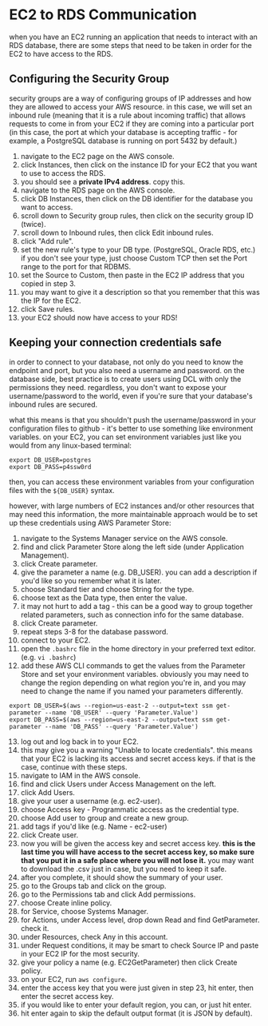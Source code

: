 # EC2 to RDS Communication

when you have an EC2 running an application that needs to interact with an RDS database, there are some steps that need to be taken in order for the EC2 to have access to the RDS.

## Configuring the Security Group

security groups are a way of configuring groups of IP addresses and how they are allowed to access your AWS resource. in this case, we will set an inbound rule (meaning that it is a rule about incoming traffic) that allows requests to come in from your EC2 if they are coming into a particular port (in this case, the port at which your database is accepting traffic - for example, a PostgreSQL database is running on port 5432 by default.)

1. navigate to the EC2 page on the AWS console.
2. click Instances, then click on the instance ID for your EC2 that you want to use to access the RDS.
3. you should see a **private IPv4 address**. copy this.
4. navigate to the RDS page on the AWS console.
5. click DB Instances, then click on the DB identifier for the database you want to access.
6. scroll down to Security group rules, then click on the security group ID (twice).
7. scroll down to Inbound rules, then click Edit inbound rules.
8. click "Add rule".
9. set the new rule's type to your DB type. (PostgreSQL, Oracle RDS, etc.) if you don't see your type, just choose Custom TCP then set the Port range to the port for that RDBMS.
10. set the Source to Custom, then paste in the EC2 IP address that you copied in step 3.
11. you may want to give it a description so that you remember that this was the IP for the EC2.
12. click Save rules.
13. your EC2 should now have access to your RDS!

## Keeping your connection credentials safe

in order to connect to your database, not only do you need to know the endpoint and port, but you also need a username and password. on the database side, best practice is to create users using DCL with only the permissions they need. regardless, you don't want to expose your username/password to the world, even if you're sure that your database's inbound rules are secured.

what this means is that you shouldn't push the username/password in your configuration files to github - it's better to use something like environment variables. on your EC2, you can set environment variables just like you would from any linux-based terminal:
```
export DB_USER=postgres
export DB_PASS=p4ssw0rd
```
then, you can access these environment variables from your configuration files with the `${DB_USER}` syntax.

however, with large numbers of EC2 instances and/or other resources that may need this information, the more maintainable approach would be to set up these credentials using AWS Parameter Store:

1. navigate to the Systems Manager service on the AWS console.
2. find and click Parameter Store along the left side (under Application Management).
3. click Create parameter.
4. give the parameter a name (e.g. DB_USER). you can add a description if you'd like so you remember what it is later.
5. choose Standard tier and choose String for the type.
6. choose text as the Data type, then enter the value.
7. it may not hurt to add a tag - this can be a good way to group together related parameters, such as connection info for the same database.
8. click Create parameter.
9. repeat steps 3-8 for the database password.
10. connect to your EC2.
11. open the `.bashrc` file in the home directory in your preferred text editor. (e.g. `vi .bashrc`)
12. add these AWS CLI commands to get the values from the Parameter Store and set your environment variables. obviously you may need to change the region depending on what region you're in, and you may need to change the name if you named your parameters differently.
```
export DB_USER=$(aws --region=us-east-2 --output=text ssm get-parameter --name 'DB_USER' --query 'Parameter.Value')
export DB_PASS=$(aws --region=us-east-2 --output=text ssm get-parameter --name 'DB_PASS' --query 'Parameter.Value')
```
13. log out and log back in to your EC2.
12. this may give you a warning "Unable to locate credentials". this means that your EC2 is lacking its access and secret access keys. if that is the case, continue with these steps.
13. navigate to IAM in the AWS console.
14. find and click Users under Access Management on the left.
15. click Add Users.
16. give your user a username (e.g. ec2-user).
17. choose Access key - Programmatic access as the credential type.
18. choose Add user to group and create a new group.
19. add tags if you'd like (e.g. Name - ec2-user)
20. click Create user.
21. now you will be given the access key and secret access key. **this is the last time you will have access to the secret access key, so make sure that you put it in a safe place where you will not lose it.** you may want to download the .csv just in case, but you need to keep it safe.
22. after you complete, it should show the summary of your user.
23. go to the Groups tab and click on the group.
24. go to the Permissions tab and click Add permissions.
25. choose Create inline policy.
26. for Service, choose Systems Manager.
27. for Actions, under Access level, drop down Read and find GetParameter. check it.
28. under Resources, check Any in this account.
29. under Request conditions, it may be smart to check Source IP and paste in your EC2 IP for the most security.
30. give your policy a name (e.g. EC2GetParameter) then click Create policy.
31. on your EC2, run `aws configure`.
32. enter the access key that you were just given in step 23, hit enter, then enter the secret access key.
33. if you would like to enter your default region, you can, or just hit enter.
34. hit enter again to skip the default output format (it is JSON by default).